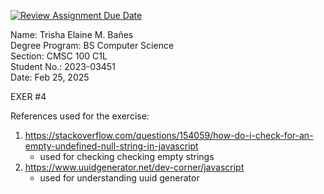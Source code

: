 [![Review Assignment Due Date](https://classroom.github.com/assets/deadline-readme-button-22041afd0340ce965d47ae6ef1cefeee28c7c493a6346c4f15d667ab976d596c.svg)](https://classroom.github.com/a/TP0ZkiLb)

Name: Trisha Elaine M. Bañes\
Degree Program: BS Computer Science\
Section: CMSC 100 C1L\
Student No.: 2023-03451\
Date: Feb 25, 2025

EXER #4

References used for the exercise:
1. https://stackoverflow.com/questions/154059/how-do-i-check-for-an-empty-undefined-null-string-in-javascript
    - used for checking checking empty strings
2. https://www.uuidgenerator.net/dev-corner/javascript
    - used for understanding uuid generator